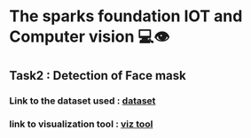 # The sparks foundation  IOT and Computer vision  💻👁
## Task2 : Detection of Face mask
### Link to the dataset used : [dataset](https://drive.google.com/file/d/1-L-B-l8pNZiH7yDHdIaxokhRUZIgh-VV/view?usp=sharing)
### link to visualization tool : [viz tool](https://alexlenail.me/NN-SVG/AlexNet.html)
